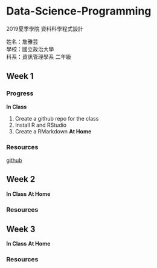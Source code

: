 # Data-Science-Programming
2019夏季學院 資料科學程式設計

姓名：詹雅芸  
學校：國立政治大學  
科系：資訊管理學系 二年級  

## Week 1
### Progress
**In Class**
1. Create a github repo for the class
2. Install R and RStudio
3. Create a RMarkdown
**At Home**
### Resources
[github](https://www.peculab.org/2019/07/03/108-%e5%85%a8%e5%9c%8b%e5%a4%8f%e5%ad%a3%e5%ad%b8%e9%99%a2%e5%ad%b8%e5%93%a1-github/)


## Week 2
**In Class**
**At Home**
### Resources

## Week 3
**In Class**
**At Home**
### Resources
